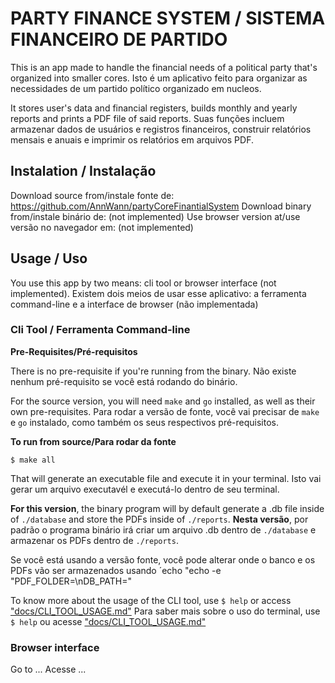 # PARTY FINANCE SYSTEM / SISTEMA FINANCEIRO DE PARTIDO

This is an app made to handle the financial needs of a political party that's organized into smaller cores. 
Isto é um aplicativo feito para organizar as necessidades de um partido político organizado em nucleos.


It stores user's data and financial registers, builds monthly and yearly reports and prints a PDF file of said reports.
Suas funções incluem armazenar dados de usuários e registros financeiros, construir relatórios mensais e anuais e imprimir os relatórios em arquivos PDF. 

## Instalation / Instalação

Download source from/instale fonte de: https://github.com/AnnWann/partyCoreFinantialSystem
Download binary from/instale binário de: (not implemented)
Use browser version at/use versão no navegador em: (not implemented)

## Usage / Uso

You use this app by two means: cli tool or browser interface (not implemented). 
Existem dois meios de usar esse aplicativo: a ferramenta command-line e a interface de browser (não implementada)

### Cli Tool / Ferramenta Command-line

**Pre-Requisites/Pré-requisitos**

There is no pre-requisite if you're running from the binary. 
Não existe nenhum pré-requisito se você está rodando do binário. 

For the source version, you will need `make` and `go` installed, as well as their own pre-requisites.
Para rodar a versão de fonte, você vai precisar de `make` e `go` instalado, como também os seus respectivos pré-requisitos. 

**To run from source/Para rodar da fonte**

    $ make all

That will generate an executable file and execute it in your terminal.
Isto vai gerar um arquivo executavél e executá-lo dentro de seu terminal. 

**For this version**, the binary program will by default generate a .db file inside of `./database` and store the PDFs inside of `./reports`.
**Nesta versão**, por padrão o programa binário irá criar um arquivo .db dentro de `./database` e armazenar os PDFs dentro de `./reports`.

Se você está usando a versão fonte, você pode alterar onde o banco e os PDFs vão ser armazenados usando ´echo "echo -e "PDF_FOLDER=<your-pdf-file>\nDB_PATH=<your-database-folder>"

To know more about the usage of the CLI tool, use `$ help` or access ["docs/CLI_TOOL_USAGE.md"](./docs/CLI_TOOL_USAGE.md)
Para saber mais sobre o uso do terminal, use `$ help` ou acesse ["docs/CLI_TOOL_USAGE.md"](./docs/CLI_TOOL_USAGE.md)

### Browser interface

Go to ...
Acesse ...









